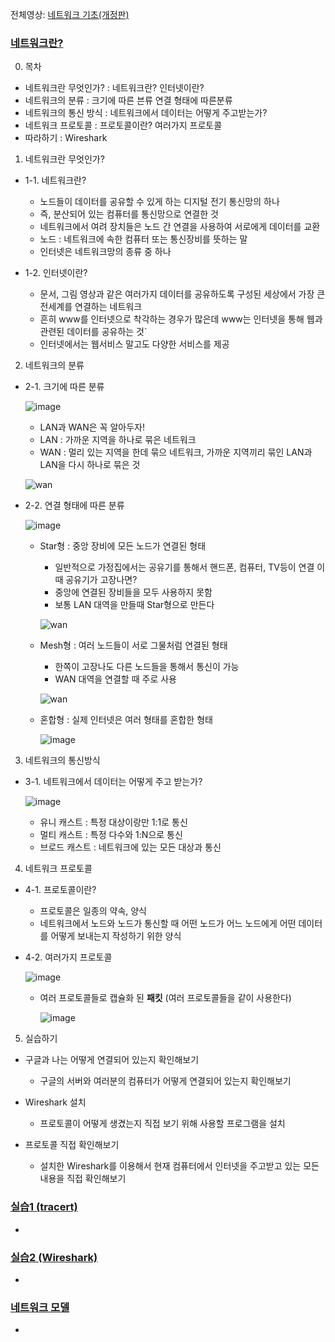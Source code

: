 전체영상: [네트워크 기초(개정판)](https://www.youtube.com/playlist?list=PL0d8NnikouEWcF1jJueLdjRIC4HsUlULi)

### [네트워크란?](https://youtu.be/Av9UFzl_wis?list=PL0d8NnikouEWcF1jJueLdjRIC4HsUlULi)

0. 목차
  - 네트워크란 무엇인가? : 네트워크란? 인터넷이란?
  - 네트워크의 분류 : 크기에 따른 븐류 연결 형태에 따른분류
  - 네트워크의 통신 방식 : 네트워크에서 데이터는 어떻게 주고받는가?
  - 네트워크 프로토콜 : 프로토콜이란? 여러가지 프로토콜
  - 따라하기 : Wireshark

1. 네트워크란 무엇인가?
  - 1-1. 네트워크란?
    - 노드들이 데이터를 공유할 수 있게 하는 디지털 전기 통신망의 하나
    - 즉, 분산되어 있는 컴퓨터를 통신망으로 연결한 것
    - 네트워크에서 여려 장치들은 노드 간 연결을 사용하여 서로에게 데이터를 교환
    - 노드 : 네트워크에 속한 컴퓨터 또는 통신장비를 뜻하는 말
    - 인터넷은 네트워크망의 종류 중 하나
  
  - 1-2. 인터넷이란?
    - 문서, 그림 영상과 같은 여러가지 데이터를 공유하도록 구성된 세상에서 가장 큰 전세계를 연결하는 네트워크
    - 흔히 www를 인터넷으로 착각하는 경우가 많은데 www는 인터넷을 통해 웹과 관련된 데이터를 공유하는 것`
    - 인터넷에서는 웹서비스 말고도 다양한 서비스를 제공

2. 네트워크의 분류
  - 2-1. 크기에 따른 분류

    ![image](https://github.com/JeongBeomi/TIL/assets/109258397/10a6814e-0ea4-424d-8d28-94ed130199dc)

    - LAN과 WAN은 꼭 알아두자!
    - LAN : 가까운 지역을 하나로 묶은 네트워크
    - WAN : 멀리 있는 지역을 한데 묶으 네트워크, 가까운 지역끼리 묶인  LAN과 LAN을 다시 하나로 묶은 것

    ![wan](https://github.com/JeongBeomi/TIL/assets/109258397/a3452c89-f560-4d8a-ad3a-3f1ade3f8e25)

  - 2-2. 연결 형태에 따른 분류

    ![image](https://github.com/JeongBeomi/TIL/assets/109258397/7d5669e5-ae10-424a-9bf3-2d0d82b064a1)

    - Star형 : 중앙 장비에 모든 노드가 연결된 형태
      - 일반적으로 가정집에서는 공유기를 통해서 핸드폰, 컴퓨터, TV등이 연결 이때 공유기가 고장나면?
      - 중앙에 연결된 장비들을 모두 사용하지 못함
      - 보통 LAN 대역을 만들때 Star형으로 만든다

      ![wan](https://github.com/JeongBeomi/TIL/assets/109258397/d0162299-8ea7-4ead-b48c-8655c92abcb7)

    - Mesh형 : 여러 노드들이 서로 그물처럼 연결된 형태
      - 한쪽이 고장나도 다른 노드들을 통해서 통신이 가능
      - WAN 대역을 연결할 때 주로 사용

      ![wan](https://github.com/JeongBeomi/TIL/assets/109258397/658870d0-39c5-41a2-a264-1a95643b6070)

    - 혼합형 : 실제 인터넷은 여러 형태를 혼합한 형태

      ![image](https://github.com/JeongBeomi/TIL/assets/109258397/37a7959d-1dbc-4582-8acc-b71201ec28da)

3. 네트워크의 통신방식
  - 3-1. 네트워크에서 데이터는 어떻게 주고 받는가?

    ![image](https://github.com/JeongBeomi/TIL/assets/109258397/86088c0a-904a-4239-bef3-93874ee7a15b)

    - 유니 캐스트 : 특정 대상이랑만 1:1로 통신
    - 멀티 캐스트 : 특정 다수와 1:N으로 통신
    - 브로드 캐스트 : 네트워크에 있는 모든 대상과 통신
    
4. 네트워크 프로토콜
  - 4-1. 프로토콜이란?
    - 프로토콜은 일종의 약속, 양식
    - 네트워크에서 노드와 노드가 통신할 때 어떤 노드가 어느 노드에게 어떤 데이터를 어떻게 보내는지 작성하기 위한 양식
  
  - 4-2. 여러가지 프로토콜

    ![image](https://github.com/JeongBeomi/TIL/assets/109258397/629392db-32f7-48b3-a27d-a8c4f5b6535c)

    - 여러 프로토콜들로 캡슐화 된 **패킷** (여러 프로토콜들을 같이 사용한다)

      ![image](https://github.com/JeongBeomi/TIL/assets/109258397/3cef9b8c-e4da-457e-aa95-b819eba446fb)

5. 실습하기
  - 구글과 나는 어떻게 연결되어 있는지 확인해보기
    - 구글의 서버와 여러분의 컴퓨터가 어떻게 연결되어 있는지 확인해보기
  
  - Wireshark 설치
    - 프로토콜이 어떻게 생겼는지 직접 보기 위해 사용할 프로그램을 설치
  
  - 프로토콜 직접 확인해보기
    - 설치한 Wireshark를 이용해서 현재 컴퓨터에서 인터넷을 주고받고 있는 모든 내용을 직접 확인해보기

### [실습1 (tracert)](https://youtu.be/paJf7JbBWqY?list=PL0d8NnikouEWcF1jJueLdjRIC4HsUlULi)

- 

### [실습2 (Wireshark)](https://youtu.be/vBrQ3yzerMg?list=PL0d8NnikouEWcF1jJueLdjRIC4HsUlULi)

- 

### [네트워크 모델](https://youtu.be/y9nlT52SAcg?list=PL0d8NnikouEWcF1jJueLdjRIC4HsUlULi)

-